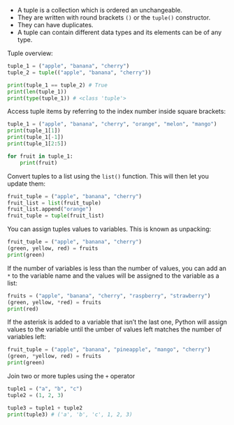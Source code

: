 * A tuple is a collection which is ordered an unchangeable.
* They are written with round brackets `()` or the `tuple()` constructor.
* They can have duplicates.
* A tuple can contain different data types and its elements can be of any type.

Tuple overview:
```python
tuple_1 = ("apple", "banana", "cherry")
tuple_2 = tuple(("apple", "banana", "cherry"))

print(tuple_1 == tuple_2) # True
print(len(tuple_1))
print(type(tuple_1)) # <class 'tuple'>
```

Access tuple items by referring to the index number inside square brackets:
```python
tuple_1 = ("apple", "banana", "cherry", "orange", "melon", "mango")
print(tuple_1[1])
print(tuple_1[-1])
print(tuple_1[2:5])

for fruit in tuple_1:
	print(fruit)
```

Convert tuples to a list using the `list()` function. This will then let you update them:
```python
fruit_tuple = ("apple", "banana", "cherry")
fruit_list = list(fruit_tuple)
fruit_list.append("orange")
fruit_tuple = tuple(fruit_list)
```

You can assign tuples values to variables. This is known as unpacking:
```python
fruit_tuple = ("apple", "banana", "cherry")
(green, yellow, red) = fruits
print(green)
```

If the number of variables is less than the number of values, you can add an `*` to the variable name and the values will be assigned to the variable as a list:
```python
fruits = ("apple", "banana", "cherry", "raspberry", "strawberry")
(green, yellow, *red) = fruits
print(red)
```

If the asterisk is added to a variable that isn’t the last one, Python will assign values to the variable until the umber of values left matches the number of variables left:
```python
fruit_tuple = ("apple", "banana", "pineapple", "mango", "cherry")
(green, *yellow, red) = fruits
print(green)
```

Join two or more tuples using the `+` operator
```python
tuple1 = ("a", "b", "c")
tuple2 = (1, 2, 3)

tuple3 = tuple1 + tuple2
print(tuple3) # ('a', 'b', 'c', 1, 2, 3)
```
